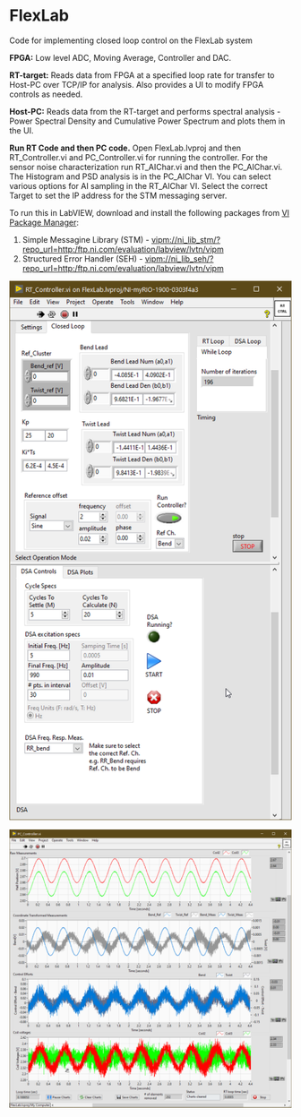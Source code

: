 # FlexLab
Code for implementing closed loop control on the FlexLab system

**FPGA:** Low level ADC, Moving Average, Controller and DAC.

**RT-target:** Reads data from FPGA at a specified loop rate for transfer to Host-PC over TCP/IP for analysis. Also provides a UI to modify FPGA controls as needed. 

**Host-PC:** Reads data from the RT-target and performs spectral analysis - Power Spectral Density and Cumulative Power Spectrum and plots them in the UI.

**Run RT Code and then PC code.** Open FlexLab.lvproj and then RT_Controller.vi and PC_Controller.vi for running the controller. For the sensor noise characterization run RT_AIChar.vi and then the PC_AIChar.vi. The Histogram and PSD analysis is in the PC_AIChar VI. You can select various options for AI sampling in the RT_AIChar VI. Select the correct Target to set the IP address for the STM messaging server.

To run this in LabVIEW, download and install the following packages from [VI Package Manager](http://www.ni.com/tutorial/54770/en/):
1. Simple Messagine Library (STM) - [vipm://ni_lib_stm/?repo_url=http:/ftp.ni.com/evaluation/labview/lvtn/vipm](vipm://ni_lib_stm/?repo_url=http:/ftp.ni.com/evaluation/labview/lvtn/vipm)
2. Structured Error Handler (SEH) - [vipm://ni_lib_seh/?repo_url=http:/ftp.ni.com/evaluation/labview/lvtn/vipm](vipm://ni_lib_seh/?repo_url=http:/ftp.ni.com/evaluation/labview/lvtn/vipm)

![RT-target front panel](ReadME_images/RT_controllerVI.png "RT-target front panel")

![Host-PC front panel](ReadME_images/PC_controllerVI.png "Host-PC front panel")



